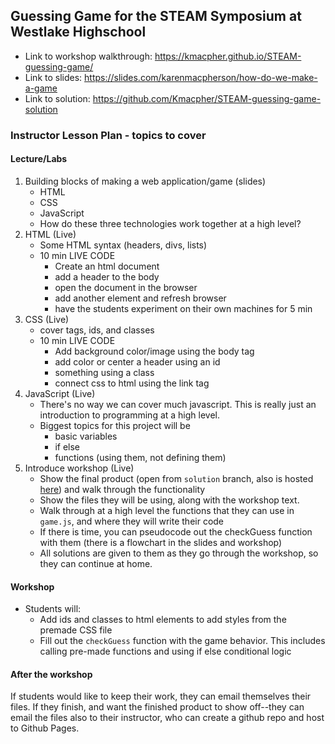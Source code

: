 ## Guessing Game for the STEAM Symposium at Westlake Highschool

- Link to workshop walkthrough: https://kmacpher.github.io/STEAM-guessing-game/
- Link to slides: https://slides.com/karenmacpherson/how-do-we-make-a-game
- Link to solution: https://github.com/Kmacpher/STEAM-guessing-game-solution

### Instructor Lesson Plan - topics to cover

#### Lecture/Labs

1. Building blocks of making a web application/game (slides)
    - HTML
    - CSS
    - JavaScript
    - How do these three technologies work together at a high level?
2. HTML (Live)
    - Some HTML syntax (headers, divs, lists)
    - 10 min LIVE CODE
      - Create an html document
      - add a header to the body
      - open the document in the browser
      - add another element and refresh browser
      - have the students experiment on their own machines for 5 min
3. CSS (Live)
    - cover tags, ids, and classes
    - 10 min LIVE CODE
      - Add background color/image using the body tag
      - add color or center a header using an id
      - something using a class
      - connect css to html using the link tag
4. JavaScript (Live)
    - There's no way we can cover much javascript. This is really just an introduction to programming at a high level.
    - Biggest topics for this project will be
      - basic variables
      - if else
      - functions (using them, not defining them)
5. Introduce workshop (Live)
    - Show the final product (open from `solution` branch, also is hosted [here](https://kmacpher.github.io/STEAM-guessing-game-solution/)) and walk through the functionality
    - Show the files they will be using, along with the workshop text.
    - Walk through at a high level the functions that they can use in `game.js`, and where they will write their code
    - If there is time, you can pseudocode out the checkGuess function with them (there is a flowchart in the slides and workshop)
    - All solutions are given to them as they go through the workshop, so they can continue at home.

#### Workshop

- Students will:
    - Add ids and classes to html elements to add styles from the premade CSS file
    - Fill out the `checkGuess` function with the game behavior. This includes calling pre-made functions and using if else conditional logic

#### After the workshop

If students would like to keep their work, they can email themselves their files. If they finish, and want the finished product to show off--they can email the files also to their instructor, who can create a github repo and host to Github Pages.
